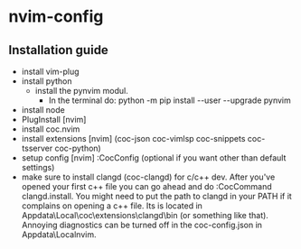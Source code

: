 # nvim-config

## Installation guide

- install vim-plug
- install python
	- install the pynvim modul.
		- In the terminal do: python -m pip install --user --upgrade pynvim
- install node
- PlugInstall [nvim]
- install coc.nvim
- install extensions [nvim] (coc-json coc-vimlsp coc-snippets coc-tsserver coc-python)
- setup config [nvim] :CocConfig (optional if you want other than default settings)
- make sure to install clangd (coc-clangd) for c/c++ dev. After you've opened your
first c++ file you can go ahead and do :CocCommand clangd.install. You might need to
put the path to clangd in your PATH if it complains on opening a c++ file. Its is
located in Appdata\Local\coc\extensions\clangd\bin (or something like that). Annoying
diagnostics can be turned off in the coc-config.json in Appdata\Localnvim\.
